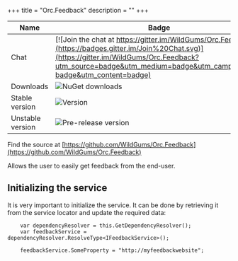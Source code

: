 +++
title = "Orc.Feedback" 
description = ""
+++

Name|Badge
---|---
Chat|[![Join the chat at https://gitter.im/WildGums/Orc.Feedback](https://badges.gitter.im/Join%20Chat.svg)](https://gitter.im/WildGums/Orc.Feedback?utm_source=badge&utm_medium=badge&utm_campaign=pr-badge&utm_content=badge)
Downloads|![NuGet downloads](https://img.shields.io/nuget/dt/orc.feedback.svg)
Stable version|![Version](https://img.shields.io/nuget/v/orc.feedback.svg)
Unstable version|![Pre-release version](https://img.shields.io/nuget/vpre/orc.feedback.svg)

Find the source at [https://github.com/WildGums/Orc.Feedback](https://github.com/WildGums/Orc.Feedback)

Allows the user to easily get feedback from the end-user. 

## Initializing the service

It is very important to initialize the service. It can be done by retrieving it from the service locator and update the required data:

```
	var dependencyResolver = this.GetDependencyResolver();
	var feedbackService = dependencyResolver.ResolveType<IFeedbackService>();

	feedbackService.SomeProperty = "http://myfeedbackwebsite";
```